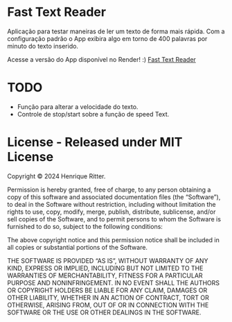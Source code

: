 # Fast Text Reader

Aplicação para testar maneiras de ler um texto de forma mais rápida.
Com a configuração padrão o App exibira algo em torno de 400 palavras por minuto do texto inserido.

Acesse a versão do App disponível no Render! :) [Fast Text Reader](!https://fast-text-reader.onrender.com/)

# TODO

- Função para alterar a velocidade do texto.
- Controle de stop/start sobre a função de speed Text.

# License - Released under MIT License

Copyright © 2024 Henrique Ritter.

Permission is hereby granted, free of charge, to any person obtaining a copy of this software and associated documentation files (the “Software”), to deal in the Software without restriction, including without limitation the rights to use, copy, modify, merge, publish, distribute, sublicense, and/or sell copies of the Software, and to permit persons to whom the Software is furnished to do so, subject to the following conditions:

The above copyright notice and this permission notice shall be included in all copies or substantial portions of the Software.

THE SOFTWARE IS PROVIDED “AS IS”, WITHOUT WARRANTY OF ANY KIND, EXPRESS OR IMPLIED, INCLUDING BUT NOT LIMITED TO THE WARRANTIES OF MERCHANTABILITY, FITNESS FOR A PARTICULAR PURPOSE AND NONINFRINGEMENT. IN NO EVENT SHALL THE AUTHORS OR COPYRIGHT HOLDERS BE LIABLE FOR ANY CLAIM, DAMAGES OR OTHER LIABILITY, WHETHER IN AN ACTION OF CONTRACT, TORT OR OTHERWISE, ARISING FROM, OUT OF OR IN CONNECTION WITH THE SOFTWARE OR THE USE OR OTHER DEALINGS IN THE SOFTWARE.
